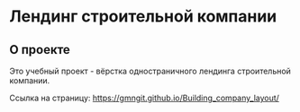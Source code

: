 # Лендинг строительной компании
## О проекте

Это учебный проект - вёрстка одностраничного лендинга строительной компании.

Ссылка на страницу: <https://gmngit.github.io/Building_company_layout/>
